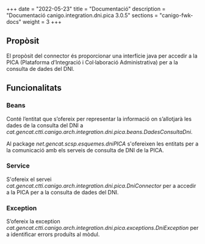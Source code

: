 +++
date        = "2022-05-23"
title       = "Documentació"
description = "Documentació canigo.integration.dni.pica 3.0.5"
sections    = "canigo-fwk-docs"
weight      = 3
+++

## Propòsit

El propòsit del connector és proporcionar una interfície java per accedir a la PICA (Plataforma d’Integració i Col·laboració
Administrativa) per a la consulta de dades del DNI.

## Funcionalitats

### Beans

Conté l’entitat que s’ofereix per representar la informació on s’allotjarà les dades de la consulta del DNI
a *cat.gencat.ctti.canigo.arch.integration.dni.pica.beans.DadesConsultaDni*.

Al package *net.gencat.scsp.esquemes.dniPICA* s'ofereixen les entitats per a la comunicació amb els serveis de
consulta de DNI de la PICA.

### Service

S'ofereix el servei *cat.gencat.ctti.canigo.arch.integration.dni.pica.DniConnector* per a accedir a la PICA per
a la consulta de dades del DNI.

### Exception

S’ofereix la exception *cat.gencat.ctti.canigo.arch.integration.dni.pica.exceptions.DniException* per a
identificar errors produïts al mòdul.
